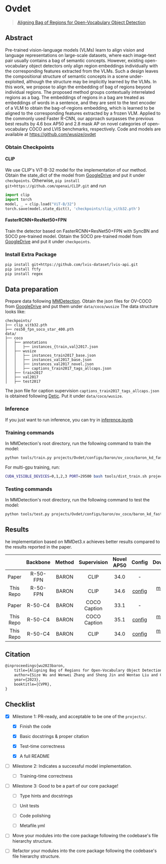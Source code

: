 # Ovdet

> [Aligning Bag of Regions for Open-Vocabulary Object Detection](https://openaccess.thecvf.com/content/CVPR2023/papers/Wu_Aligning_Bag_of_Regions_for_Open-Vocabulary_Object_Detection_CVPR_2023_paper.pdf)

<!-- [ALGORITHM] -->

## Abstract

Pre-trained vision-language models (VLMs) learn to
align vision and language representations on large-scale
datasets, where each image-text pair usually contains a bag
of semantic concepts. However, existing open-vocabulary
object detectors only align region embeddings individually
with the corresponding features extracted from the VLMs.
Such a design leaves the compositional structure of semantic
concepts in a scene under-exploited, although the structure
may be implicitly learned by the VLMs. In this work, we
propose to align the embedding of bag of regions beyond individual regions. The proposed method groups contextually
interrelated regions as a bag. The embeddings of regions
in a bag are treated as embeddings of words in a sentence,
and they are sent to the text encoder of a VLM to obtain the
bag-of-regions embedding, which is learned to be aligned
to the corresponding features extracted by a frozen VLM.
Applied to the commonly used Faster R-CNN, our approach
surpasses the previous best results by 4.6 box AP50 and 2.8
mask AP on novel categories of open-vocabulary COCO
and LVIS benchmarks, respectively. Code and models are
available at https://github.com/wusize/ovdet

### Obtain Checkpoints

#### CLIP

We use CLIP's ViT-B-32 model for the implementation of our method. Obtain the state_dict
of the model from [GoogleDrive](https://drive.google.com/file/d/1ilxBhjb3JXNDar8lKRQ9GA4hTmjxADfu/view?usp=sharing) and
put it under `checkpoints`. Otherwise, `pip install git+https://github.com/openai/CLIP.git` and
run

```python
import clip
import torch
model, _ = clip.load("ViT-B/32")
torch.save(model.state_dict(), 'checkpoints/clip_vitb32.pth')
```

#### FasterRCNN+ResNet50+FPN

Train the detector based on FasterRCNN+ResNet50+FPN with SyncBN and SOCO pre-trained model. Obtain the SOCO pre-trained
model from [GoogleDrive](https://drive.google.com/file/d/1rIW9IXjWEnFZa4klZuZ5WNSchRYaOC0x/view?usp=sharing) and put it
under `checkpoints`.

### Install Extra Package

```bash
pip install git+https://github.com/lvis-dataset/lvis-api.git
pip install ftfy
pip install regex
```

## Data preparation

Prepare data following [MMDetection](https://github.com/open-mmlab/mmdetection).
Obtain the json files for OV-COCO from [GoogleDrive](https://drive.google.com/drive/folders/1O6rt6WN2ePPg6j-wVgF89T7ql2HiuRIG?usp=sharing) and put them
under `data/coco/wusize`
The data structure looks like:

```text
checkpoints/
├── clip_vitb32.pth
├── res50_fpn_soco_star_400.pth
data/
├── coco
│   ├── annotations
│   │   ├── instances_{train,val}2017.json
│   ├── wusize
│   │   ├── instances_train2017_base.json
│   │   ├── instances_val2017_base.json
│   │   ├── instances_val2017_novel.json
│   │   ├── captions_train2017_tags_allcaps.json
│   ├── train2017
│   ├── val2017
│   ├── test2017
```

The json file for caption supervision `captions_train2017_tags_allcaps.json` is obtained following
[Detic](https://github.com/facebookresearch/Detic/blob/main/datasets/README.md#:~:text=Next%2C%20we%20preprocess%20the%20COCO%20caption%20data%3A). Put it under
`data/coco/wusize`.

### Inference

If you just want to run inference, you can try in [inference.ipynb](inference.ipynb)

### Training commands

In MMDetection's root directory, run the following command to train the model:

```bash
python tools/train.py projects/Ovdet/configs/baron/ov_coco/baron_kd_faster_rcnn_r50_caffe_c4_90k.py
```

For multi-gpu training, run:

```bash
CUDA_VISIBLE_DEVICES=0,1,2,3 PORT=29500 bash tools/dist_train.sh projects/Ovdet/configs/baron/ov_coco/baron_kd_faster_rcnn_r50_caffe_c4_90k.py 4
```

### Testing commands

In MMDetection's root directory, run the following command to test the model:

```bash
python tools/test.py projects/Ovdet/configs/baron/ov_coco/baron_kd_faster_rcnn_r50_caffe_c4_90k.py ${CHECKPOINT_PATH}
```

## Results

he implementation based on MMDet3.x achieves better results compared to the results reported in the paper.

|           | Backbone | Method | Supervision  | Novel AP50 |                                    Config                                     |                                                                                           Download                                                                                            |
| :-------: | :------: | :----: | :----------: | :--------: | :---------------------------------------------------------------------------: | :-------------------------------------------------------------------------------------------------------------------------------------------------------------------------------------------: |
|   Paper   | R-50-FPN | BARON  |     CLIP     |    34.0    |                                       -                                       |                                                                                               -                                                                                               |
| This Repo | R-50-FPN | BARON  |     CLIP     |    34.6    | [config](configs/baron/ov_coco/baron_kd_faster_rcnn_r50_fpn_syncbn_90kx2.py)  | [model](https://drive.google.com/drive/folders/1JTM0uoPQZtq7lnhZxCBwjxBUca9omYR9?usp=sharing) \|  [log](https://drive.google.com/drive/folders/1JTM0uoPQZtq7lnhZxCBwjxBUca9omYR9?usp=sharing) |
|   Paper   | R-50-C4  | BARON  | COCO Caption |    33.1    |                                       -                                       |                                                                                               -                                                                                               |
| This Repo | R-50-C4  | BARON  | COCO Caption |    35.1    | [config](configs/baron/ov_coco/baron_caption_faster_rcnn_r50_caffe_c4_90k.py) | [model](https://drive.google.com/drive/folders/1b-ueEz57alju9qamADm7BmDCaL-NWnSn?usp=sharing) \|  [log](https://drive.google.com/drive/folders/1b-ueEz57alju9qamADm7BmDCaL-NWnSn?usp=sharing) |
| This Repo | R-50-C4  | BARON  |     CLIP     |    34.0    |   [config](configs/baron/ov_coco/baron_kd_faster_rcnn_r50_caffe_c4_90k.py)    | [model](https://drive.google.com/drive/folders/1ckS8Cju2xQyHfxMsQRPd5h7qKhwlWOyV?usp=sharing) \|  [log](https://drive.google.com/drive/folders/1ckS8Cju2xQyHfxMsQRPd5h7qKhwlWOyV?usp=sharing) |

## Citation

<!-- You may remove this section if not applicable. -->

```latex
@inproceedings{wu2023baron,
    title={Aligning Bag of Regions for Open-Vocabulary Object Detection},
    author={Size Wu and Wenwei Zhang and Sheng Jin and Wentao Liu and Chen Change Loy},
    year={2023},
    booktitle={CVPR},
}
```

## Checklist

<!-- Here is a checklist illustrating a usual development workflow of a successful project, and also serves as an overview of this project's progress. The PIC (person in charge) or contributors of this project should check all the items that they believe have been finished, which will further be verified by codebase maintainers via a PR.
OpenMMLab's maintainer will review the code to ensure the project's quality. Reaching the first milestone means that this project suffices the minimum requirement of being merged into 'projects/'. But this project is only eligible to become a part of the core package upon attaining the last milestone.
Note that keeping this section up-to-date is crucial not only for this project's developers but the entire community, since there might be some other contributors joining this project and deciding their starting point from this list. It also helps maintainers accurately estimate time and effort on further code polishing, if needed.
A project does not necessarily have to be finished in a single PR, but it's essential for the project to at least reach the first milestone in its very first PR. -->

- [x] Milestone 1: PR-ready, and acceptable to be one of the `projects/`.

  - [x] Finish the code

    <!-- The code's design shall follow existing interfaces and convention. For example, each model component should be registered into `mmdet.registry.MODELS` and configurable via a config file. -->

  - [x] Basic docstrings & proper citation

    <!-- Each major object should contain a docstring, describing its functionality and arguments. If you have adapted the code from other open-source projects, don't forget to cite the source project in docstring and make sure your behavior is not against its license. Typically, we do not accept any code snippet under GPL license. [A Short Guide to Open Source Licenses](https://medium.com/nationwide-technology/a-short-guide-to-open-source-licenses-cf5b1c329edd) -->

  - [x] Test-time correctness

    <!-- If you are reproducing the result from a paper, make sure your model's inference-time performance matches that in the original paper. The weights usually could be obtained by simply renaming the keys in the official pre-trained weights. This test could be skipped though, if you are able to prove the training-time correctness and check the second milestone. -->

  - [x] A full README

    <!-- As this template does. -->

- [ ] Milestone 2: Indicates a successful model implementation.

  - [ ] Training-time correctness

    <!-- If you are reproducing the result from a paper, checking this item means that you should have trained your model from scratch based on the original paper's specification and verified that the final result matches the report within a minor error range. -->

- [ ] Milestone 3: Good to be a part of our core package!

  - [ ] Type hints and docstrings

    <!-- Ideally *all* the methods should have [type hints](https://www.pythontutorial.net/python-basics/python-type-hints/) and [docstrings](https://google.github.io/styleguide/pyguide.html#381-docstrings). [Example](https://github.com/open-mmlab/mmdetection/blob/5b0d5b40d5c6cfda906db7464ca22cbd4396728a/mmdet/datasets/transforms/transforms.py#L41-L169) -->

  - [ ] Unit tests

    <!-- Unit tests for each module are required. [Example](https://github.com/open-mmlab/mmdetection/blob/5b0d5b40d5c6cfda906db7464ca22cbd4396728a/tests/test_datasets/test_transforms/test_transforms.py#L35-L88) -->

  - [ ] Code polishing

    <!-- Refactor your code according to reviewer's comment. -->

  - [ ] Metafile.yml

    <!-- It will be parsed by MIM and Inferencer. [Example](https://github.com/open-mmlab/mmdetection/blob/main/configs/faster_rcnn/metafile.yml) -->

- [ ] Move your modules into the core package following the codebase's file hierarchy structure.

  <!-- In particular, you may have to refactor this README into a standard one. [Example](https://github.com/open-mmlab/mmdetection/blob/main/configs/faster_rcnn/README.md) -->

- [ ] Refactor your modules into the core package following the codebase's file hierarchy structure.
